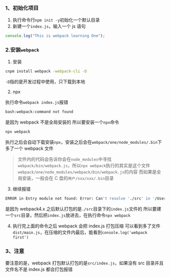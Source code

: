 ### 1、初始化项目

1. 执行命令行`npm init -y`初始化一个默认目录
2. 新建一个`index.js`，输入一个 js 语句

```js
console.log("This is webpack learning One");
```

### 2.安装`webpack`

1. 安装

```bash
cnpm install webpack -webpack-cli -D
```

`-D`指的是开发过程中使用，只下载到本地

2. npx

执行命令`webpack index.js`报错

```bash
bash:webpack:command not found
```

是因为 webpack 不是全局安装的
所以要安装一个`npx`命令

```bash
npx webpack
```

执行之后会自动下载安装`npx`，安装之后会在`webpack/one/node_modules/.bin`下多了一个 webpack 文件

> 文件内的代码会告诉你会在`node_modules`中寻找`webpack/bin/webpack.js`，所以`npx webpack`执行的其实是这个文件`webpack/one/node_modules/webpack/bin/webpack.js`的内容
> 而如果是全局安装，一般会在 C 盘的`用户/xxx/xxx/.bin`目录

3. 继续报错

```bash
ERROR in Entry module not found: Error: Can't resolve './src' in '/Users/chenhaoyin/Documents/Mine/Github/HigherJS/webpack/one'
```

是因为 webpack4.x 之后默认打包的是`./src`目录下的`index.js`文件的
所以要建一个`src`目录，然后把`index.js`放进去，在执行命令`npx webpack`

4. 执行完上面的命令之后 webpack 会把 index.js 打包压缩
   可以看到多了文件`dist/main.js`，在压缩的文件内最后，能看到`console.log('webpack first')`

### 3、注意

要注意的是，webpack 打包默认打包的是`src/index.js`，如果没有 src 目录并且文件名不是 index.js 都会打包报错
